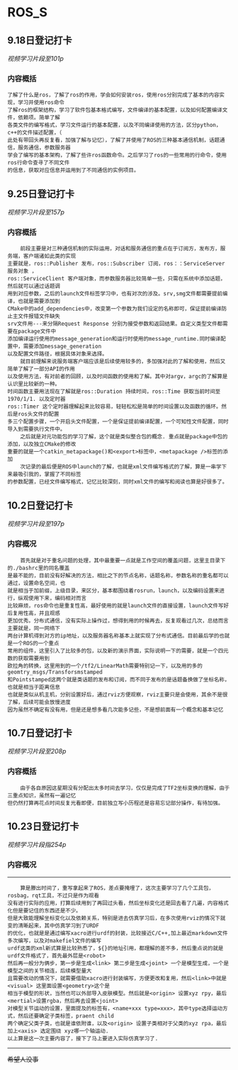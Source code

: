 # ROS_S
## 9.18日登记打卡
*视频学习片段至101p*
### 内容概括
    了解了什么是ros，了解了ros的作用，学会如何安装ros，使用ros分别完成了基本的内容实现，学习并使用ros命令
    了解ros的框架结构，学习了软件包基本格式编写，文件编译的基本配置，以及如何配置编译文件，依赖项。简单了解
    各类文件的编写格式，学习文件运行的基本配置，以及不同编译使用的方法，区分python，c++的文件描述配置，（
    此处有带回头再反复看，加强了解与记忆），了解了并使用了ROS的三种基本通信机制，话题通信，服务通信，参数服务器
    学会了编写的基本架构，了解了些许ros函数命令。之后学习了ros的一些常用的行命令，使用ros行命令查寻了不同文件
    的信息，获取对应信息并运用到了不同通信的实例项目。
## 9.25日登记打卡
*视频学习片段至157p*
### 内容概括
        前段主要是对三种通信机制的实际运用，对话和服务通信的重点在于订阅方，发布方，服务端，客户端诸如此类的实现
    主要就是，ros::Publisher 发布，ros::Subscriber 订阅，ros：：ServiceServer 服务对象 ，
    ros::ServiceClient 客户端对象，而参数服务器比较简单一些，只需在系统中添加话题，然后就可以通过话题调
    用到对应参数，之后的launch文件标签学习中，也有对次的涉及。srv,smg文件都需要提前编译，也就是需要添加到
    CMake中的add_dependencies中，改变第一个参数为我们设定的名称即可，保证提前编译防止主文件报错文件缺失
    srv文件用---来分隔Request Response 分别为接受参数和返回结果。自定义类型文件都需要在package文件中
    添加编译运行使用的message_generation和运行时使用的message_runtime.同时编译配置中，需要添加message_generation
    以及配置文件路径，根据具体对象来选择。
        就目前理解来说服务端客户端应该是后续使用较多的，多加强对此的了解和使用，然后又简单了解了一部分API的作用
    以及使用方法，有对前者的回顾，以及时间函数的使用和了解。其中对argv，argc的了解算是认识里比较新的一种。
    时间函数主要用法现在了解就是ros::Duration 持续时间，ros::Time 获取当前时间至1970/1/1. 以及定时器
    ros::Timer 这个定时器理解起来比较容易，轻轻松松是简单的时间设置以及函数的循环。然后是ros头文件的配置
    多三个配置步骤，一个开启头文件配置，一个是保证提前编译配置，一个可知性文件配置，同时导入到需要执行文件中。
        之后就是对元功能包的学习了解，这个就是类似整合包的概念. 重点就是package中包的添加，以及独立CMake的修改
    重要的就是一个catkin_metapackage()和<export>标签中，<metapackage />标签的添加
        次记录的最后便是ROS中launch的了解，也就是xml文件编写格式的了解，算是一串学下来最吸引我的，掌握了不同标签
    的参数配置，已经文件编写格式，记忆比较深刻，同时xml文件的编写和阅读也算是好很多了。
## 10.2日登记打卡
*视频学习片段至197p*
### 内容概况
        首先就是对于重名问题的处理，其中最重要一点就是工作空间的覆盖问题，这里主目录下的./bashrc里的同名覆盖
    是最不能的，目前没有好解决的方法，相比之下的节点名称，话题名称，参数名称的重名都可以通过，设置命名空间，也
    就是相当于加前缀，上级目录，来区分，基本都围绕着rosrun，launch，以及编码设置来进行，纵观使用下来，编码相对而言
    比较麻烦，ros命令也是重复性高，最好使用的就是launch文件的直接设置，launch文件写好后复用性高，并且观感
    更加优秀。分布式通信，没有实际上操作过，想得到用的时候再去，反复观看过几次，总结而言主要就是，同一网络下
    两台计算机得到对方的ip地址，以及服务器名称基本上就实现了分布式通信。目前最后学的也就是一个ROS的一个重点
    常用的组件，这里引入了比较多的包，以及新的演示界面，实际说明一下的需要，就是一个四元数的获取需要用到
    欧拉角的转换，这里用到的一个/tf2/LinearMath需要特别记一下，以及用的多的geomtry_msgs/Transforsmstamped
    和Pointstamped这两个就是类话题的发布和订阅，而不同于发布的是话题备换做了坐标名称，也就是相当于距离信息
    也就是类似从机主机，分别设置好后，通过rviz方便观察，rviz主要只是会使用，其余不是很了解，后续可能会放慢进度
    因为虽然不确定有没有用，但是还是想多看几次能多记些，不是想前面有一个概念和基本记忆
## 10.7日登记打卡
*视频学习片段至208p*
### 内容概括
        由于各自原因这星期没有分配出太多时间去学习，仅仅是完成了TF2坐标变换的理解，由于三重点知识，虽然有一遍记忆
    但仍然打算再花点时间反复光看即便，目前独立写小历程还是容易忘记部分操作，有待加强。
## 10.23日登记打卡
*视频学习片段指254p*
### 内容概况
---
        算是滕出时间了，重写拿起来了ROS，差点要掩埋了，这次主要学习了几个工具包，rosbag，rqt工具，不过只是作为观看
    没有进行实际的应用，打算后续用到了再回过头看，然后坐标变化还是回去看了几遍，内容格式化但是要记住的东西还是不少。
    但是大致能理解坐标变化以及依赖关系，特别是进去仿真学习后，在多次使用rviz的情况下就变的清晰起来，其中仿真学习到了URDF
    的优化，也就是是通过编写xacro进行urdf的封装，比较接近C/C++,加上最近markdown文件多次编写，以及对makefiel文件的编写
    urdf这类的xml新式算是比较熟悉了，${}的地址引用，都理解的差不多，然后重点说的就是urdf文件格式了，首先最外层是<robot>
    然后再一般分为俩步，第一步是生成<link> 第二步是生成<joint> 一个是模型生成，一个是模型之间的关节相连，后续模型量大
    且需要改动的情况下，就需要借助xacro进行封装编写，方便更改和复用，然后<link>中就是<visual> 这里面设置<geometry>这个是
    相当于模型的形状，当然也可以外部导入皮肤模型。然后就是<origin> 设置xyz rpy，最后<mertial>设置rgba，然后再去设置<joint>
    对模型关节运动的设置，里面提及的标签有，<name+xxx type=xxx>，其中type选择运动方式，然后还要确定子类标签，praent child
    两个确定父类子类，也就是谁依附谁，以及<origin> 设置子类相对于父类的xyz rpa，最后加上<axis> 选定围绕 xyz哪一个轴运动.
    以上算是这一次主要内容了，接下了马上要进入实际仿真学习了.
    
---
~~希望人没事~~

